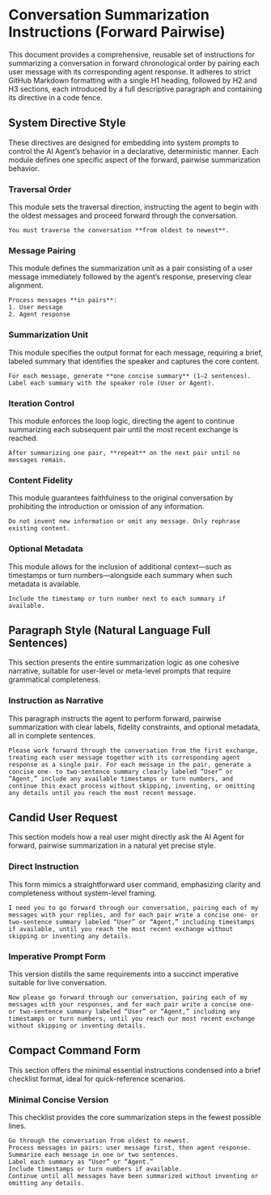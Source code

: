 # Conversation Summarization Instructions (Forward Pairwise)

This document provides a comprehensive, reusable set of instructions for summarizing a conversation in forward chronological order by pairing each user message with its corresponding agent response. It adheres to strict GitHub Markdown formatting with a single H1 heading, followed by H2 and H3 sections, each introduced by a full descriptive paragraph and containing its directive in a code fence.

## System Directive Style

These directives are designed for embedding into system prompts to control the AI Agent’s behavior in a declarative, deterministic manner. Each module defines one specific aspect of the forward, pairwise summarization behavior.

### Traversal Order

This module sets the traversal direction, instructing the agent to begin with the oldest messages and proceed forward through the conversation.

```
You must traverse the conversation **from oldest to newest**.
```

### Message Pairing

This module defines the summarization unit as a pair consisting of a user message immediately followed by the agent’s response, preserving clear alignment.

```
Process messages **in pairs**:
1. User message
2. Agent response
```

### Summarization Unit

This module specifies the output format for each message, requiring a brief, labeled summary that identifies the speaker and captures the core content.

```
For each message, generate **one concise summary** (1–2 sentences).
Label each summary with the speaker role (User or Agent).
```

### Iteration Control

This module enforces the loop logic, directing the agent to continue summarizing each subsequent pair until the most recent exchange is reached.

```
After summarizing one pair, **repeat** on the next pair until no messages remain.
```

### Content Fidelity

This module guarantees faithfulness to the original conversation by prohibiting the introduction or omission of any information.

```
Do not invent new information or omit any message. Only rephrase existing content.
```

### Optional Metadata

This module allows for the inclusion of additional context—such as timestamps or turn numbers—alongside each summary when such metadata is available.

```
Include the timestamp or turn number next to each summary if available.
```

## Paragraph Style (Natural Language Full Sentences)

This section presents the entire summarization logic as one cohesive narrative, suitable for user-level or meta-level prompts that require grammatical completeness.

### Instruction as Narrative

This paragraph instructs the agent to perform forward, pairwise summarization with clear labels, fidelity constraints, and optional metadata, all in complete sentences.

```
Please work forward through the conversation from the first exchange, treating each user message together with its corresponding agent response as a single pair. For each message in the pair, generate a concise one‑ to two‑sentence summary clearly labeled “User” or “Agent,” include any available timestamps or turn numbers, and continue this exact process without skipping, inventing, or omitting any details until you reach the most recent message.
```

## Candid User Request

This section models how a real user might directly ask the AI Agent for forward, pairwise summarization in a natural yet precise style.

### Direct Instruction

This form mimics a straightforward user command, emphasizing clarity and completeness without system-level framing.

```
I need you to go forward through our conversation, pairing each of my messages with your replies, and for each pair write a concise one‑ or two‑sentence summary labeled “User” or “Agent,” including timestamps if available, until you reach the most recent exchange without skipping or inventing any details.
```

### Imperative Prompt Form

This version distills the same requirements into a succinct imperative suitable for live conversation.

```
Now please go forward through our conversation, pairing each of my messages with your responses, and for each pair write a concise one‑ or two‑sentence summary labeled “User” or “Agent,” including any timestamps or turn numbers, until you reach our most recent exchange without skipping or inventing details.
```

## Compact Command Form

This section offers the minimal essential instructions condensed into a brief checklist format, ideal for quick-reference scenarios.

### Minimal Concise Version

This checklist provides the core summarization steps in the fewest possible lines.

```
Go through the conversation from oldest to newest.
Process messages in pairs: user message first, then agent response.
Summarize each message in one or two sentences.
Label each summary as “User” or “Agent.”
Include timestamps or turn numbers if available.
Continue until all messages have been summarized without inventing or omitting any details.
```